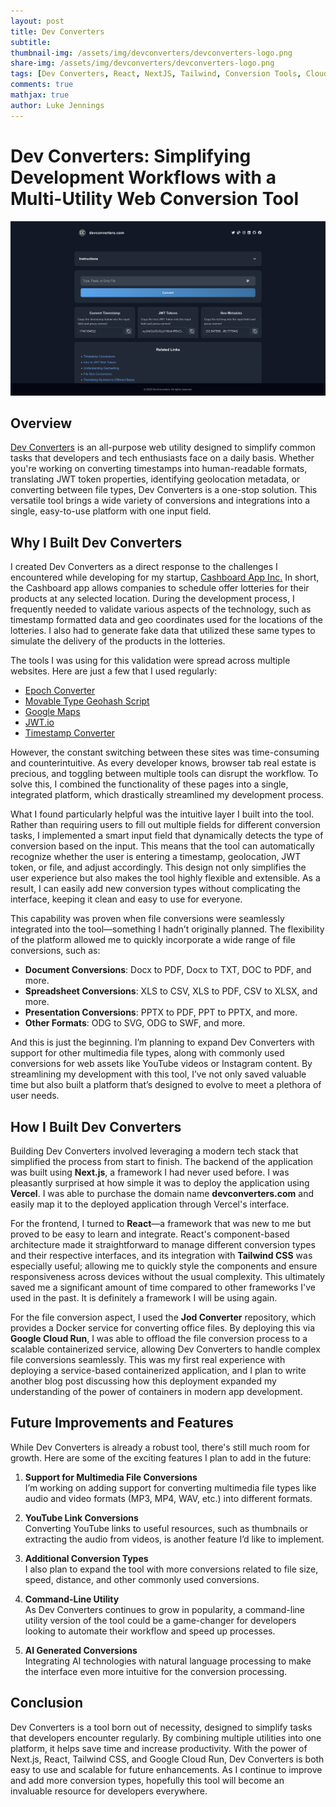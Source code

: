 ```yaml
---
layout: post
title: Dev Converters
subtitle: 
thumbnail-img: /assets/img/devconverters/devconverters-logo.png
share-img: /assets/img/devconverters/devconverters-logo.png
tags: [Dev Converters, React, NextJS, Tailwind, Conversion Tools, Cloud Run, Google, Cashboard App ]
comments: true
mathjax: true
author: Luke Jennings
---
```


# Dev Converters: Simplifying Development Workflows with a Multi-Utility Web Conversion Tool

![Dev Converters Image](/assets/img/devconverters/devconverters-page.png)

## Overview

[Dev Converters](https://www.devconverters.com/) is an all-purpose web utility designed to simplify common tasks that developers and tech enthusiasts face on a daily basis. Whether you're working on converting timestamps into human-readable formats, translating JWT token properties, identifying geolocation metadata, or converting between file types, Dev Converters is a one-stop solution. This versatile tool brings a wide variety of conversions and integrations into a single, easy-to-use platform with one input field.

## Why I Built Dev Converters

I created Dev Converters as a direct response to the challenges I encountered while developing for my startup, [Cashboard App Inc.](https://www.cashboardapp.co/) In short, the Cashboard app allows companies to schedule offer lotteries for their products at any selected location. During the development process, I frequently needed to validate various aspects of the technology, such as timestamp formatted data and geo coordinates used for the locations of the lotteries. I also had to generate fake data that utilized these same types to simulate the delivery of the products in the lotteries.

The tools I was using for this validation were spread across multiple websites. Here are just a few that I used regularly:
- [Epoch Converter](https://www.epochconverter.com/)
- [Movable Type Geohash Script](https://www.movable-type.co.uk/scripts/geohash.html)
- [Google Maps](https://www.google.com/maps)
- [JWT.io](https://jwt.io/)
- [Timestamp Converter](https://www.timestamp-converter.com/)

However, the constant switching between these sites was time-consuming and counterintuitive. As every developer knows, browser tab real estate is precious, and toggling between multiple tools can disrupt the workflow. To solve this, I combined the functionality of these pages into a single, integrated platform, which drastically streamlined my development process.

What I found particularly helpful was the intuitive layer I built into the tool. Rather than requiring users to fill out multiple fields for different conversion tasks, I implemented a smart input field that dynamically detects the type of conversion based on the input. This means that the tool can automatically recognize whether the user is entering a timestamp, geolocation, JWT token, or file, and adjust accordingly. This design not only simplifies the user experience but also makes the tool highly flexible and extensible. As a result, I can easily add new conversion types without complicating the interface, keeping it clean and easy to use for everyone.

This capability was proven when file conversions were seamlessly integrated into the tool—something I hadn’t originally planned. The flexibility of the platform allowed me to quickly incorporate a wide range of file conversions, such as:
- **Document Conversions**: Docx to PDF, Docx to TXT, DOC to PDF, and more.
- **Spreadsheet Conversions**: XLS to CSV, XLS to PDF, CSV to XLSX, and more.
- **Presentation Conversions**: PPTX to PDF, PPT to PPTX, and more.
- **Other Formats**: ODG to SVG, ODG to SWF, and more.

And this is just the beginning. I’m planning to expand Dev Converters with support for other multimedia file types, along with commonly used conversions for web assets like YouTube videos or Instagram content. By streamlining my development with this tool, I’ve not only saved valuable time but also built a platform that’s designed to evolve to meet a plethora of user needs.

## How I Built Dev Converters

Building Dev Converters involved leveraging a modern tech stack that simplified the process from start to finish. The backend of the application was built using **Next.js**, a framework I had never used before. I was pleasantly surprised at how simple it was to deploy the application using **Vercel**. I was able to purchase the domain name **devconverters.com** and easily map it to the deployed application through Vercel's interface.

For the frontend, I turned to **React**—a framework that was new to me but proved to be easy to learn and integrate. React's component-based architecture made it straightforward to manage different conversion types and their respective interfaces, and its integration with **Tailwind CSS** was especially useful; allowing me to quickly style the components and ensure responsiveness across devices without the usual complexity. This ultimately saved me a significant amount of time compared to other frameworks I've used in the past. It is definitely a framework I will be using again.

For the file conversion aspect, I used the **Jod Converter** repository, which provides a Docker service for converting office files. By deploying this via **Google Cloud Run**, I was able to offload the file conversion process to a scalable containerized service, allowing Dev Converters to handle complex file conversions seamlessly. This was my first real experience with deploying a service-based containerized application, and I plan to write another blog post discussing how this deployment expanded my understanding of the power of containers in modern app development.

## Future Improvements and Features

While Dev Converters is already a robust tool, there's still much room for growth. Here are some of the exciting features I plan to add in the future:

1. **Support for Multimedia File Conversions**  
   I’m working on adding support for converting multimedia file types like audio and video formats (MP3, MP4, WAV, etc.) into different formats.

2. **YouTube Link Conversions**  
   Converting YouTube links to useful resources, such as thumbnails or extracting the audio from videos, is another feature I’d like to implement.

3. **Additional Conversion Types**  
   I also plan to expand the tool with more conversions related to file size, speed, distance, and other commonly used conversions.

4. **Command-Line Utility**  
   As Dev Converters continues to grow in popularity, a command-line utility version of the tool could be a game-changer for developers looking to automate their workflow and speed up processes.

5. **AI Generated Conversions**  
   Integrating AI technologies with natural language processing to make the interface even more intuitive for the conversion processing.

## Conclusion

Dev Converters is a tool born out of necessity, designed to simplify tasks that developers encounter regularly. By combining multiple utilities into one platform, it helps save time and increase productivity. With the power of Next.js, React, Tailwind CSS, and Google Cloud Run, Dev Converters is both easy to use and scalable for future enhancements. As I continue to improve and add more conversion types, hopefully this tool will become an invaluable resource for developers everywhere.
